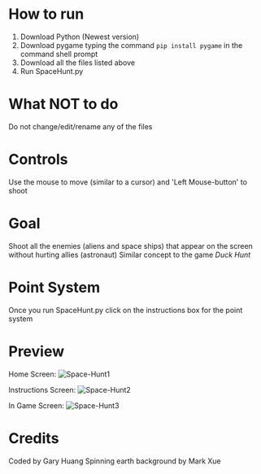 # How to run
1. Download Python (Newest version)
2. Download pygame typing the command `pip install pygame` in the command shell prompt
3. Download all the files listed above
4. Run SpaceHunt.py

# What NOT to do 
Do not change/edit/rename any of the files

# Controls
Use the mouse to move (similar to a cursor) and 'Left Mouse-button' to shoot

# Goal
Shoot all the enemies (aliens and space ships) that appear on the screen without hurting allies (astronaut)
Similar concept to the game *Duck Hunt*

# Point System 
Once you run SpaceHunt.py click on the instructions box for the point system

# Preview
Home Screen:
![Space-Hunt1](https://user-images.githubusercontent.com/49135331/141499592-5acef189-9eb1-4941-b96d-f34c8f725f4f.png)

Instructions Screen:
![Space-Hunt2](https://user-images.githubusercontent.com/49135331/141499647-fad7fbb5-131e-4ef5-a3b5-a4b70cef0163.png)

In Game Screen:
![Space-Hunt3](https://user-images.githubusercontent.com/49135331/141499670-8fe8d27e-8ffc-4ce2-aead-4130467879af.png)


# Credits
Coded by Gary Huang
Spinning earth background by Mark Xue
